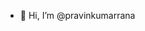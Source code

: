 - 👋 Hi, I’m @pravinkumarrana
<!---
pravinkumarrana/pravinkumarrana is a ✨ special ✨ repository because its `README.md` (this file) appears on your GitHub profile.
You can click the Preview link to take a look at your changes.
--->
